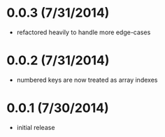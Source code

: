 
# 0.0.3 (7/31/2014)
 * refactored heavily to handle more edge-cases

# 0.0.2 (7/31/2014)
 * numbered keys are now treated as array indexes

# 0.0.1 (7/30/2014)
 * initial release

